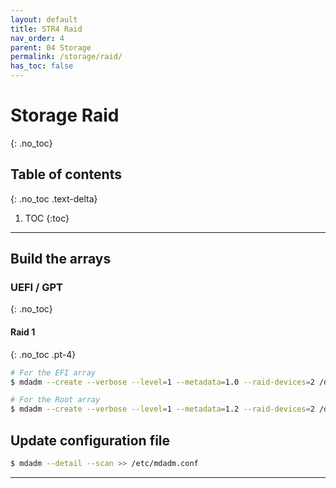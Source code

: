 ```yaml
---
layout: default
title: STR4 Raid
nav_order: 4
parent: 04 Storage
permalink: /storage/raid/
has_toc: false
---
```


# Storage Raid
{: .no_toc}

## Table of contents
{: .no_toc .text-delta}

1. TOC
{:toc}

---

## Build the arrays

### UEFI / GPT
{: .no_toc}

#### Raid 1
{: .no_toc .pt-4}

```bash
# For the EFI array
$ mdadm --create --verbose --level=1 --metadata=1.0 --raid-devices=2 /dev/md/efi /dev/sda1 /dev/sdb1

# For the Root array
$ mdadm --create --verbose --level=1 --metadata=1.2 --raid-devices=2 /dev/md/root /dev/sda2 /dev/sdb2
```

## Update configuration file

```bash
$ mdadm --detail --scan >> /etc/mdadm.conf
```

---
